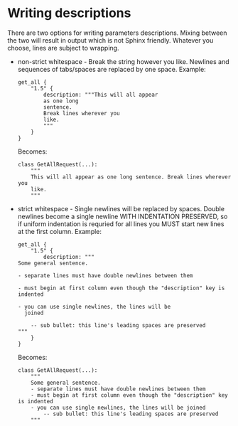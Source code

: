 # Writing descriptions
There are two options for writing parameters descriptions. Mixing between the two
will result in output which is not Sphinx friendly.
Whatever you choose, lines are subject to wrapping.

- non-strict whitespace - Break the string however you like.
  Newlines and sequences of tabs/spaces are replaced by one space.
  Example:
    ```
    get_all {
        "1.5" {
            description: """This will all appear
            as one long
            sentence.
            Break lines wherever you
            like.
            """
        }
    }
    ```
    Becomes:
    ```
    class GetAllRequest(...):
        """
        This will all appear as one long sentence. Break lines wherever you
        like.
        """
    ```
- strict whitespace - Single newlines will be replaced by spaces.
  Double newlines become a single newline WITH INDENTATION PRESERVED,
  so if uniform indentation is requried for all lines you MUST start new lines
  at the first column.
  Example:
    ```
    get_all {
        "1.5" {
            description: """
    Some general sentence.

    - separate lines must have double newlines between them

    - must begin at first column even though the "description" key is indented

    - you can use single newlines, the lines will be
      joined

        -- sub bullet: this line's leading spaces are preserved
    """
        }
    }
    ```
  Becomes:
    ```
    class GetAllRequest(...):
        """
        Some general sentence.
        - separate lines must have double newlines between them
        - must begin at first column even though the "description" key is indented
        - you can use single newlines, the lines will be joined
            -- sub bullet: this line's leading spaces are preserved
        """
    ```
